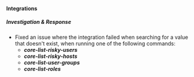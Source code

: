 
#### Integrations

##### Investigation & Response

- Fixed an issue where the integration failed when searching for a value that doesn't exist, when running one of the following commands:
    - ***core-list-risky-users***
    - ***core-list-risky-hosts***
    - ***core-list-user-groups***
    - ***core-list-roles***